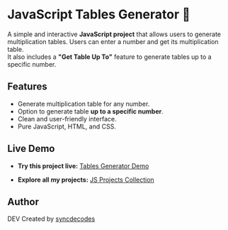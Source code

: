 # JavaScript Tables Generator 🧮

A simple and interactive **JavaScript project** that allows users to generate multiplication tables. Users can enter a number and get its multiplication table.  
It also includes a **"Get Table Up To"** feature to generate tables up to a specific number.

## Features

- Generate multiplication table for any number.
- Option to generate table **up to a specific number**.
- Clean and user-friendly interface.
- Pure JavaScript, HTML, and CSS.

## Live Demo

* **Try this project live:** [Tables Generator Demo](https://syncdecodes.github.io/JS_PROJECTS/01_TABLES/)

* **Explore all my projects:** [JS Projects Collection](https://syncdecodes.github.io/JS_PROJECTS/)

## Author
DEV
Created by [syncdecodes](https://github.com/syncdecodes)

